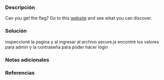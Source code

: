 ### Descripción 
Can you get the flag? Go to this [website](http://saturn.picoctf.net:59873/) and see what you can discover.
### Solución 
inspeccioné la pagina y al ingresar al archivo secure.js encontré los valores para admin y la contraseña para poder hacer login
### Notas adicionales
### Referencias